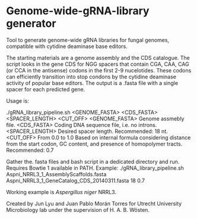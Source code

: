 # Genome-wide-gRNA-library generator
Tool to generate genome-wide gRNA libraries for fungal genomes, compatible with cytidine deaminase base editors. 

The starting materials are a genome assembly and the CDS catalogue. The script looks in the gene CDS for NGG spacers that contain CGA, CAA, CAG (or CCA in the antisense) codons in the first 2-9 nucelotides. These codons can efficiently transition into stop condons by the cytidine deaminase activity of popular base editors. The output is a .fasta file with a single spacer for each predicted gene. 

Usage is:

./gRNA_library_pipeline.sh <GENOME_FASTA> <CDS_FASTA> <SPACER_LENGTH> <CUT_OFF>
  <GENOME_FASTA>  Genome assmebly file.
  <CDS_FASTA>  Coding DNA sequence file, i.e. no introns.
  <SPACER_LENGTH>  Desired spacer length. Recommended: 18 nt.
  <CUT_OFF> From 0.0 to 1.0 Based on internal formula considering distance from the start codon, GC content, and presence of homopolymer tracts. Recommended: 0.7

Gather the. fasta files and bash script in a dedicated directory and run. Requires Bowtie 1 available in PATH. 
Example: ./gRNA_library_pipeline.sh Aspni_NRRL3_1_AssemblyScaffolds.fasta Aspni_NRRL3_1_GeneCatalog_CDS_20140311.fasta 18 0.7

Working example is _Aspergillus niger_ NRRL3.


Created by Jun Lyu and Juan Pablo Morán Torres for Utrecht University Microbiology lab under the supervision of H. A. B. Wösten.
